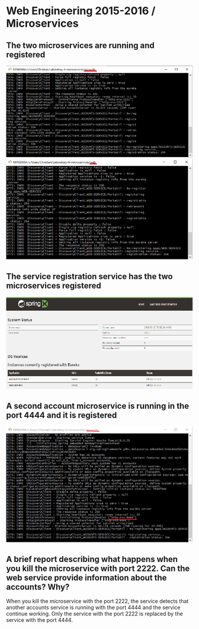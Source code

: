 # Web Engineering 2015-2016 / Microservices

## The two microservices are running and registered

![account](account.png "Account registered")
![web](webRegistered.png "Web registered")

## The service registration service has the two microservices registered

![service](service.png "Microservices registered")

## A second account microservice is running in the port 4444 and it is registered

![account2](account2.png "Account2 registered")

## A brief report describing what happens when you kill the microservice with port 2222. Can the web service provide information about the accounts? Why?

When you kill the microservice with the port 2222, the service detects that another accounts service is running with the port 4444 and the service continue working.
Only the service with the port 2222 is replaced by the service with the port 4444.